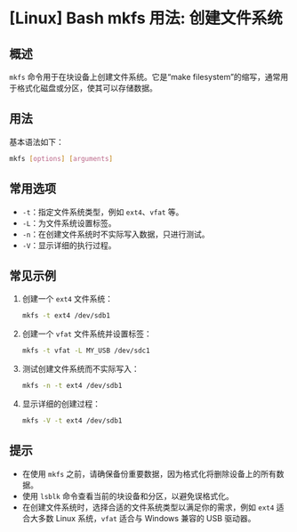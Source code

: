 # [Linux] Bash mkfs 用法: 创建文件系统

## 概述
`mkfs` 命令用于在块设备上创建文件系统。它是“make filesystem”的缩写，通常用于格式化磁盘或分区，使其可以存储数据。

## 用法
基本语法如下：
```bash
mkfs [options] [arguments]
```

## 常用选项
- `-t`：指定文件系统类型，例如 `ext4`、`vfat` 等。
- `-L`：为文件系统设置标签。
- `-n`：在创建文件系统时不实际写入数据，只进行测试。
- `-V`：显示详细的执行过程。

## 常见示例
1. 创建一个 `ext4` 文件系统：
   ```bash
   mkfs -t ext4 /dev/sdb1
   ```

2. 创建一个 `vfat` 文件系统并设置标签：
   ```bash
   mkfs -t vfat -L MY_USB /dev/sdc1
   ```

3. 测试创建文件系统而不实际写入：
   ```bash
   mkfs -n -t ext4 /dev/sdb1
   ```

4. 显示详细的创建过程：
   ```bash
   mkfs -V -t ext4 /dev/sdb1
   ```

## 提示
- 在使用 `mkfs` 之前，请确保备份重要数据，因为格式化将删除设备上的所有数据。
- 使用 `lsblk` 命令查看当前的块设备和分区，以避免误格式化。
- 在创建文件系统时，选择合适的文件系统类型以满足你的需求，例如 `ext4` 适合大多数 Linux 系统，`vfat` 适合与 Windows 兼容的 USB 驱动器。